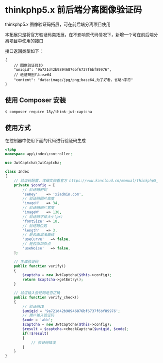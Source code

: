 # thinkphp5.x 前后端分离图像验证码
thinkphp5.x 图像验证码拓展，可在前后端分离项目使用

本拓展只是将官方验证码类拓展，在不影响原代码情况下，新增一个可在前后端分离项目中使用的接口

接口返回类型如下：

```
{
	// 图像验证码ID
    "uniqid": "9a721d42b98946876bf6737f6bf89976",
	// 验证码图片base64 
    "content": "data:image/jpg/png;base64,为了好看，省略n字符"
}
```



## 使用 Composer 安装
```shell
$ composer require 18y/think-jwt-captcha
```
## 使用方式

在控制器中使用下面的代码进行验证码生成


```php
<?php
namespace app\index\controller;

use JwtCaptcha\JwtCaptcha;

class Index
{
	// 验证码配置，详细文档看官方 https://www.kancloud.cn/manual/thinkphp5_1/354122
	private $config = [
	    // 验证码密钥
	    'seKey'    => 'xiadmin.com',
	    // 验证码图片高度
	    'imageH'   => 34,
	    // 验证码图片宽度
	    'imageW'   => 130,
	    // 验证码字体大小(px)
	    'fontSize' => 18,
	    // 验证码位数
	    'length'   => 3,
	    // 是否画混淆曲线  
	    'useCurve'   => false,
	    // 是否添加杂点
	    'useNoise'   => false,
	];

	// 生成验证码
    public function verify()
    {
		$captcha = new JwtCaptcha($this->config);
		return $captcha->getEntry();
    }

    // 验证输入验证码是否正确
    public function verify_check()
    {
    	// 验证码ID
    	$uniqid = '9a721d42b98946876bf6737f6bf89976';
    	// 用户输入验证码
    	$code = 'abb';
		$captcha = new JwtCaptcha($this->config);
	    $result = $captcha->checkCaptcha($uniqid, $code);
	    if(!$result)
	    {
	    	// 验证码错误
	    }
    }
}


```
